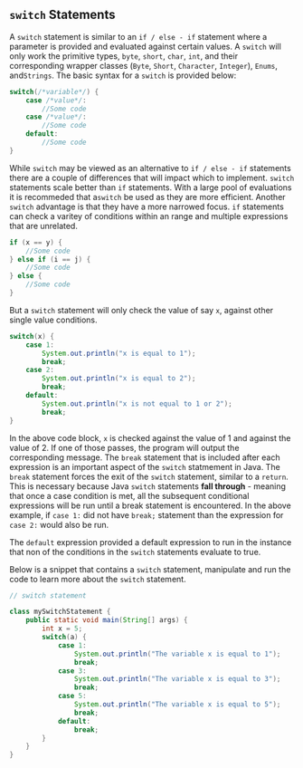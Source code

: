 ## `switch` Statements

A `switch` statement is similar to an `if / else - if` statement where a parameter is provided and evaluated against certain values. A `switch` will only work the primitive types, `byte`, `short`, `char`, `int`, and their corresponding wrapper classes (`Byte`, `Short`, `Character`, `Integer`), `Enums`,  and`Strings`.  The basic syntax for a `switch` is provided below:

```Java
switch(/*variable*/) {
    case /*value*/:
        //Some code
    case /*value*/:
        //Some code
    default:
        //Some code
}
```

While `switch` may be viewed as an alternative to `if / else - if` statements there are a couple of differences that will impact which to implement. `switch` statements scale better than `if` statements. With a large pool of evaluations it is recommeded that a`switch` be used as they are more efficient. Another `switch` advantage is that they have a more narrowed focus. `if` statements can check a varitey of conditions within an range and multiple expressions that are unrelated. 

```java
if (x == y) {
    //Some code
} else if (i == j) {
    //Some code
} else {
    //Some code
}
```

But a `switch` statement will only check the value of say `x`, against other single value conditions. 

```Java
switch(x) {
    case 1:
        System.out.println("x is equal to 1");
        break;
    case 2: 
        System.out.println("x is equal to 2");
        break;
    default: 
        System.out.println("x is not equal to 1 or 2");
        break;
}
```

In the above code block, `x` is checked against the value of 1 and against the value of 2. If one of those passes, the program will output the corresponding message. The `break` statement that is included after each expression is an important aspect of the `switch` statmement in Java. The `break` statement forces the exit of the `switch` statement, similar to a `return`. This is necessary because Java `switch` statements **fall through** - meaning that once a case condition is met, all the subsequent conditional expressions will be run until a break statement is encountered. In the above example, if `case 1:` did not have `break;` statement than the expression for `case 2:` would also be run. 

The `default` expression provided a default expression to run in the instance that non of the conditions in the `switch` statements evaluate to true. 

Below is a snippet that contains a `switch` statement, manipulate and run the code to learn more about the `switch` statement. 

```Java
// switch statement

class mySwitchStatement {
    public static void main(String[] args) {
        int x = 5;
        switch(a) {
            case 1: 
                System.out.println("The variable x is equal to 1");
                break;
            case 3: 
                System.out.println("The variable x is equal to 3");
                break;
            case 5: 
                System.out.println("The variable x is equal to 5");
                break;
            default: 
                break; 
        }
    }
}
```

